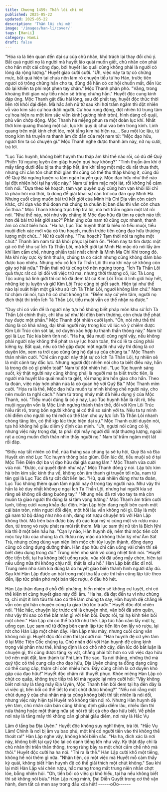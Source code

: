 ```yaml
---
title: Chương 1459: Thần lôi chi mê
published: 2025-05-22
updated: 2025-05-22
description: 'Thần lôi chi mê'
image: '/images/han-li/cover/'
tags: [HanLi]
category: HanLi
draft: false
---
```


"Hóa ra là liên quan đến đại sự của chủ nhân, khó trách lại thay
đổi chủ ý. Bất quá người nọ là người mà huyết lão quái muốn giết,
chủ nhân còn phải cho hắn một cái công đạo, bởi huyết lão quái
cũng không phải là người có lòng dạ rộng lượng." Huyết giao cười
cười.
"Ưh, việc này ta tự có chừng mực, bất quá hiện tại chưa nên làm
rõ chuyện tiểu tử họ Hàn, trước tiên ngươi có trông chừng hắn
cho ta, đừng để hắn có cơ hội chuồn mất, đến lúc đó lại khiến ta
phí một phen tay chân." Mộc Thanh phân phó. "Vâng, trong
khoảng thời gian này tiểu nhân sẽ trông chừng hắn." Huyết độc
cung kính đáp ứng. Mộc Thanh gật đầu hài lòng, sau đó phất tay,
huyết độc thức thời liền rời khỏi đại điện. Mà hắc ảnh nữ tử sau
khi hơi trầm ngâm thì đột nhiên vỗ vào kim sắc cự hoa dưới
người.
Cự hoa rung động, đột nhiên từ trung tâm cự hoa hiện ra một kim
sắc viên kính( gương hình tròn), hình dáng cổ quái, phù văn chớp
động.
Mộc Thanh há miệng phun ra một đoàn lục khí.
Nhất thời kim quang thoáng một cái, lục khí quỷ dị chui vào bên
trong kính.
Linh quang trên mặt kính chợt lóe, một tầng kim hà hiện ra….
Sau một lúc lâu, từ trong kim hà truyền ra thanh âm đờ đẫn của
một nam tử:
"Mộc đạo hữu, ngươi tìm ta có chuyện gì."
Mộc Thanh nghe được thanh âm này, nở nụ cười, trả lời.

"Lục Túc huynh, không biết huynh thu thập âm khí thế nào rồi, có
đủ để Quỷ Phiền Tử ngưng luyện âm giáp huyền quỷ hay không?"
"Tinh thuần âm khí ở mấy tầng dưới đều bị ta thu thập hết, âm khí
tầng một mặc dù rất thưa thớt, nhưng chỉ cần tốn chút thời gian thì
cũng có thể thu thập không ít, cũng đủ để Quỷ Bà ngưng luyện ra
tám ngàn huyền quỷ. Mộc đạo hữu như thế nào lại đột nhiên hỏi
tại hạ việc này." Nam tử trầm mặc một lát, rồi không hề cảm tình
nói.
"Dựa theo kế hoạch, tám vạn quyền quỷ cùng hơn vạn khôi lỗi chỉ
là pháo hôi mà thôi, là dùng để giải khai sự cản trở của đàn quỷ
Minh Hà. Nhưng cuối cùng muốn bài trừ kết giới của Minh Hà Chi
Địa vẫn còn cách khác, chỉ dựa vào thủ đoạn mà chúng ta chuẩn
bị ban đầu thì vẫn còn chưa ổn thỏa." Mộc Thanh không trực tiếp
trả lời, mà hơi trầm ngâm một lát rồi nói. "Như thế nào, nói như
vậy chẳng lẽ Mộc đạo hữu đã tìm ra cách nào tốt hơn để bài trừ
kết giới sao?" Phản ứng của nam tử cũng cực nhanh, thanh âm
có chút biến hóa. "Ha ha, Lục Túc huynh thật là hiểu rõ tiểu muội,
tiểu muội đích xác mới vừa có thu hoạch, muốn trước tiên cùng
đạo hữu thương lượng một chút…" Nữ tử cười nhẹ. "Thu hoạch?
Tạm thời nói ta nghe một chút." Thanh âm nam tử đã khôi phục lại
bình ổn.
"Hôm nay ta tìm được một gã có thể khu sử Ích Tà Thần Lôi, mà
kết giới tại Minh Hà mặc dù nói lấy âm khí làm cấm chế, nhưng
phiền toái nhất chính là Minh Ma Chi Khí trong đó. Ma khi này cực
kỳ tinh thuần, chúng ta có cách nhưng cũng không đảm bảo được
bao nhiêu. Nhưng nếu có Ích Tà Thần Lôi thì ma khí này sẽ không
còn gây sợ hãi nữa." Thần thái nữ tử cũng trở nên ngưng trọng.
"Ích Tà Thần Lôi quả thực rất có lợi đối với việc trừ ma, nhưng
thời thượng cổ, lúc Tà Long Tộc xưng bá linh giới thì cơ hồ đã
đem tất cả Kim Lôi Trúc ở linh giới hủy hết, những kẻ tu luyện và
giữ Kim Lôi Trúc cũng bị giết sạch. Hiện tại như thế nào lại xuất
hiện một gã khu sử Ích Tà Thần Lôi, ngươi không lầm chứ." Nam
tử chậm rãi nói, tựa hồ có chút không tin. "Điểm này cứ yên tâm,
người nọ đích thật thi triển Ích Tà Thần Lôi, tiểu muội vẫn có thể
nhận ra được."

"Duy chỉ có vấn đề là người này tựa hồ không biết pháp môn khu
sử Ích Tà Thần Lôi chính thức, chỉ khu sử như lôi điện bình
thường, còn chưa thể phát huy được một phần."
Mộc Thanh đột nhiên cười lạnh.
"Oh, nói như thế thì đúng là có khả năng, đại khái người này trong
lúc vô lúc vô ý chiếm được Kim Lôi Trúc còn sót lại, cơ duyên xảo
hợp tu thành thần thông này." Nam tử gọi là Lục Túc kia bình tĩnh
nói.
"Ha ha, tiểu muội cũng nghĩ vậy, nếu không phải người này không
thể phát ra uy lực hoàn toàn, thì có lẽ ta cũng phải kiêng kỵ. Bất
quá, nếu có thể gặp được một người như vậy thì đúng là cơ
duyên lớn, xem ra trời cao cũng ủng hộ đại sự của chúng ta." Mộc
Thanh thản nhiên cười.
"Chỉ cần người này thật sự có Ích Tà Thần Lôi, tự nhiên sẽ là một
cánh tay đắc lực. Nhưng ngươi đột nhiên nói cho ta biết điều này,
hẳn là trong đó có gì phiền toái!" Nam tử đột nhiên hỏi.
"Lục Túc huynh sáng suốt, kỳ thật người này cũng không phải là
người mà ta biết trước tiên, là người mà huyết lão quái muốn ta
giết, rồi mang âm hồn giao cho hắn. Theo ta đoán, việc này hơn
phân nửa là có quan hệ với Quỷ Bà." Mộc Thanh mỉm cười. "Hóa
ra là thế, Mộc đạo hữu muốn tự mình khống chế người này, cho
nên muốn ta nghĩ cách." Nam tử trong nháy mắt đã hiểu dụng ý
của Mộc Thanh, nói.
"Tiểu muội đúng là có ý này, Lục Túc huynh hẳn là rất rõ, tiểu
muội nguyên vốn là Mộc Linh ngưng thành thân thể, đối với Kim
Lôi Trúc hiểu rất rõ, trong bốn người không ai có thể so sánh với
ta. Nếu ta tự mình chỉ điểm cho người nọ thì mới có thể làm cho
uy lực Ích Tà Thần Lôi nhanh chóng tăng lên, có thể kịp lúc thực
hiện đại sự." Mộc Thanh cười duyên nói, tựa hồ không hề giấu
diếm ý định của mình. "Ưh, ngươi nói cũng có lý, nhưng việc này
trọng đại, ta phải đợi mấy người đối mặt thương lượng, ngoài rat a
cũng muốn đích thân nhìn thấy người nọ." Nam tử trầm ngâm một
lát rồi đáp.

"Điều này tất nhiên có thể, nửa tháng sau chúng ta sẽ tụ hội, Quỷ
Bà và Địa Huyết xin nhờ Lục Túc huynh thông báo giùm. Đến lúc
đó, tiểu muội sẽ ở tại Mộc Tiên Điện đợi ba vị đạo hữu đại giá
quang lâm." Mộc Thanh vừa cười vừa nói. "Được, cứ quyết định
như vậy." Mộc Thanh đồng ý nói.
Lập tức kim hà trên kim sắc kính thu về, không còn âm thanh gì
truyền tới nữa, nam tử tên gọi là Lục Túc đã tự cắt đứt liên lạc.
"Hừ, quả nhiên đúng như ta đoán, Lục Túc không thèm quan tâm
người này ở trong tay người nào. Như vậy thì hắn là kẻ duy nhất
không e ngại Ích Tà Thần Lôi, nhưng hai người kia sợ rằng sẽ
không dễ dàng buông tay."
"Nhưng nếu đã rơi vào tay ta mà còn muốn ta giao người thì đúng
là si tâm vọng tưởng." Mộc Thanh âm trầm cười lạnh, tiếng cười
vang khắp đại điện. Hàn Lập hiện đang ngồi bên cạnh một cái
bàn tròn, nhìn người đối diện, một hồi lâu vẫn không nói gì.
Đây là một gã nam tử bộ dáng như nho sinh, đang rót rượu
chuyện trò với Hàn Lập không thôi.
Mà trên bàn được bày đủ các loại mỹ vị cùng một vò rượu màu
đen, từ trong vò rượu phát ra mùi rất thơm. Mà lục sam thị nữ tên
là Bích Nhi kia thì ở một bên hầu hạ.
"Cạn ly nào, Hàn huynh đệ, nếm thử mộc tiên cốt mộc tủy tửu của
chúng ta đi. Rượu này mặc dù không thần kỳ như Âm Sát Trà,
nhưng cũng dùng vạn niên linh mộc chi tủy luyện thành, động
dạng cũng có công dụng dưỡng thần. Hàn đạo hữu chỉ cần uống
vài chén thì sẽ biết diệu dụng trong đó." Trung niên nho sinh vô
cùng nhiệt tình nói. "Huyết độc tiền bối, tại hạ không biết uống
rượu, vừa rồi đã uống mấy chén, hiện tại nếu uống nữa thì không
chịu nổi, thật là xấu hổ." Hàn Lập bất đắc dĩ nói. Trung niên nho
sinh kia đúng là do huyết giao biến thành hình người đầy đủ.
Sau khi Hàn Lập được an bài trong một tòa lầu các thì hắn cũng
lập tức theo đến, lập tức phân phó một bàn tiệc rượu, ở đâu hò
hét.

Hàn Lập thân đang ở chỗ đối phương, hiển nhiên sẽ không cự
tuyệt, chỉ có thể kiên trì cùng huyết giao này đối ẩm.
"Ha ha, đã đạt đến tu vi như chúng ta, chỉ một ít linh tửu thì sao có
thể làm chúng ta say, Hàn huynh đệ chẳng lẽ vẫn còn ghi hận
chuyện cùng ta giao thủ lúc trước." Huyết độc đột nhiên nói.
"Hắc hắc, chuyện lúc trước chỉ là chuyện nhỏ, vãn bối đã sớm
quên, như vậy thì sao có thể bất mãn gì với tiền bối. Được rồi, tại
hạ kính tiền bối một chén." Hàn Lập chỉ có thể trả lời như thế.
Lập tức hắn cầm lấy một ly, uống cạn.
Lục sam nữ tử đứng bên cạnh lập tức tiến lên ôm lấy vò rượu, lại
rót cho Hàn Lập một chén đầy.
Hàn Lập nhíu mày, nhưng cuối cùng vẫn không nói gì.
Huyết độc đối diện thì lại cười nói:
"Hàn huynh đệ cứ yên tâm ở lại Mộc Tiên Cốc chúng ta. Chủ
nhân đối với Hàn huynh đệ cũng kính trọng vài phần như thế,
khẳng định là có chỗ nhờ cậy, đến lúc đó bất luận là chuyện gì, thì
cũng được tặng kỳ vật, chẳng phải tốt hơn so với việc đạo hữu trở
nên mặt đất, làm thánh tử Phi Linh Tộc sao. Ta nói thẳng, những
thứ mà quý tộc có thể cung cấp cho đạo hữu, Địa Uyên chúng ta
đồng dạng cũng có thể cung cấp, thậm chí còn nhiều hơn. Đây
cũng chính là cơ duyên khó gặp của đạo hữu!" Huyết độc chậm
rãi thuyết phục. Khóe miệng Hàn Lập có chút co quắp, không trực
tiếp trả lời mà ngược lại mỉm cười hỏi: "Vậy không biết nơi này là
tầng mấy Địa Uyên, Mộc Thanh tiền bối đem tại hạ đến đây là vì
việc gì, tiền bối có thể tiết lộ một chút được không?"
"Nếu nói rằng một chút dụng ý của chủ nhân mà ta cũng không
biết thì tất nhiên là nói dối, nhưng việc này hiện tại Huyết mỗ
không tiện nói rõ. Nhưng Hàn huynh đệ yên tâm, chủ nhân căn
bản cũng không định giấu diếm lâu, nhiều lắm thì nửa tháng hoặc
một tháng nữa sẽ nói rõ tất cả cho đạo hữu biết. Về phần nơi này
là tầng mấy thì không cần gì phải giấu diếm, nơi này là Hắc Vụ

Lâm ở tầng ba Địa Uyên." Huyết độc không suy nghĩ thêm, trả lời.
"Hắc Vụ Lâm! Chính là nơi bị âm vụ bao phủ, một khi có người
tiến vào thì không thể thoát ra!" Hàn Lập nghe vậy, không khỏi
biến sắc.
"Ha ha, đích xác là nơi này, không biết tại quý tộc lại có danh
tiếng lớn như vậy. Kỳ thật đây chỉ là chủ nhân thi triển thần thông,
trong rừng bày ra một chút cấm chế nhỏ mà thôi." Huyết độc cười
ha ha nói.
"Thì ra là thế." Hàn Lập cười khổ một tiếng, không hề nói thêm gì
nữa.
"Nhân tiện, có một việc mà Huyết mỗ cảm thấy kỳ quái, không
biết Hàn huynh đệ có thể giải thích một chút không." Sau khi lại
mời Hàn Lập vài chén rượu, hắc mang trong mắt trung niên nhân
chợt lóe, bỗng nhiên hỏi.
"Oh, tiền bối có việc gì khó hiểu, tại hạ nếu không biết thì sẽ
không nói bừa." Hàn Lập rùng mình, Đại Diễn Quyết trong cơ thể
vận hành, đem tất cả men say trong đầu xóa hết!
------oOo------
